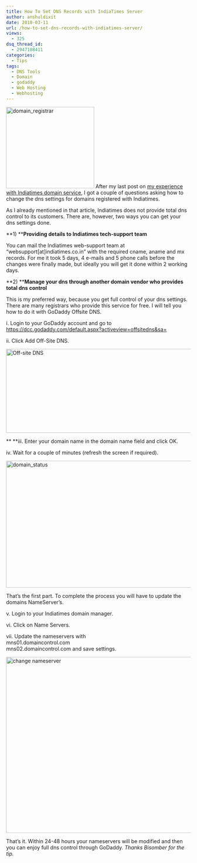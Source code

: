 ```yaml
---
title: How To Set DNS Records with IndiaTimes Server
author: anshuldixit
date: 2010-03-11
url: /how-to-set-dns-records-with-indiatimes-server/
views:
  - 325
dsq_thread_id:
  - 2947108411
categories:
  - Tips
tags:
  - DNS Tools
  - Domain
  - godaddy
  - Web Hosting
  - Webhosting
---
```

[<img class="wp-image-54135" style="margin-left: 0px;margin-right: 0px;border: 0px" src="http://cdn.devilsworkshop.org/files/2010/03/domain_registrar_thumb.jpg" border="0" alt="domain_registrar" width="240" height="222" />][1] After my last post on [my experience with Indiatimes domain service][2], I got a couple of questions asking how to change the dns settings for domains registered with Indiatimes.

As I already mentioned in that article, Indiatimes does not provide total dns control to its customers. There are, however, two ways you can get your dns settings done.

**1) ****Providing details to Indiatimes tech-support team**

**<span style="font-weight: normal">You can mail the Indiatimes web-support team at “websupport[at]indiatimes.co.in” with the required cname, aname and mx records. For me it took 5 days, 4 e-mails and 5 phone calls before the changes were finally made, but ideally you will get it done within 2 working days.</span>**

**2) ****Manage your dns through another domain vendor who provides total dns control**

**<span style="font-weight: normal">This is my preferred way, because you get full control of your dns settings. There are many registrars who provide this service for free. I will tell you how to do it with GoDaddy Offsite DNS.</span>**

**<span style="font-weight: normal">i. Login to your GoDaddy account and go to <a href="https://dcc.godaddy.com/default.aspx?activeview=offsitedns&sa=" onclick="_gaq.push(['_trackEvent', 'outbound-article', 'https://dcc.godaddy.com/default.aspx?activeview=offsitedns&sa=', 'https://dcc.godaddy.com/default.aspx?activeview=offsitedns&sa=']);" >https://dcc.godaddy.com/default.aspx?activeview=offsitedns&sa=</a></span>**

**<span style="font-weight: normal"><a href="https://dcc.godaddy.com/default.aspx?activeview=offsitedns&sa=" onclick="_gaq.push(['_trackEvent', 'outbound-article', 'https://dcc.godaddy.com/default.aspx?activeview=offsitedns&sa=', '']);" ></a>ii. Click Add Off-Site DNS.</span>**

**<span style="font-weight: normal"><a href="http://cdn.devilsworkshop.org/files/2010/03/OffsiteDNS1.jpg"><img style="float: none;margin-left: auto;margin-right: auto" src="http://cdn.devilsworkshop.org/files/2010/03/OffsiteDNS_thumb1.jpg" alt="Off-site DNS" width="640" height="229" /></a> </span>**

**<span style="font-weight: normal"> </span>**iii. Enter your domain name in the domain name field and click OK.

iv. Wait for a couple of minutes (refresh the screen if required).

[<img style="float: none;margin-left: auto;margin-right: auto" src="http://cdn.devilsworkshop.org/files/2010/03/status_thumb.jpg" alt="domain_status" width="640" height="346" />][3]

That’s the first part. To complete the process you will have to update the domains NameServer’s.

v. Login to your Indiatimes domain manager.

vi. Click on Name Servers.

vii. Update the nameservers with  
mns01.domaincontrol.com  
mns02.domaincontrol.com and save settings.[][4]

<img style="float: none;margin-left: auto;margin-right: auto" src="http://cdn.devilsworkshop.org/files/2010/03/changenameserver_thumb.jpg" alt="change nameserver" width="587" height="480" />

That’s it. Within 24-48 hours your nameservers will be modified and then you can enjoy full dns control through GoDaddy. *Thanks Bisomber for the tip.*

 [1]: http://cdn.devilsworkshop.org/files/2010/03/domain_registrar.jpg
 [2]: http://devilsworkshop.org/my-experience-with-indiatimes-domain-service-tdis/
 [3]: http://cdn.devilsworkshop.org/files/2010/03/status.jpg
 [4]: http://cdn.devilsworkshop.org/files/2010/03/changenameserver.jpg
